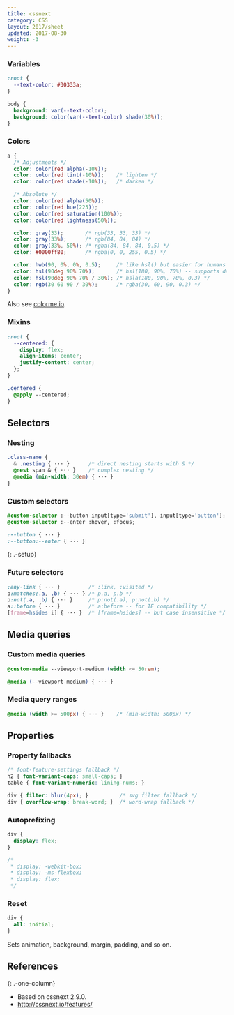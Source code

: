 ```yaml
---
title: cssnext
category: CSS
layout: 2017/sheet
updated: 2017-08-30
weight: -3
---
```


### Variables

```scss
:root {
  --text-color: #30333a;
}
```

```scss
body {
  background: var(--text-color);
  background: color(var(--text-color) shade(30%));
}
```

### Colors

```scss
a {
  /* Adjustments */
  color: color(red alpha(-10%));
  color: color(red tint(-10%));    /* lighten */
  color: color(red shade(-10%));   /* darken */

  /* Absolute */
  color: color(red alpha(50%));
  color: color(red hue(225));
  color: color(red saturation(100%));
  color: color(red lightness(50%));

  color: gray(33);       /* rgb(33, 33, 33) */
  color: gray(33%);      /* rgb(84, 84, 84) */
  color: gray(33%, 50%); /* rgba(84, 84, 84, 0.5) */
  color: #0000ff80;      /* rgba(0, 0, 255, 0.5) */

  color: hwb(90, 0%, 0%, 0.5);     /* like hsl() but easier for humans */
  color: hsl(90deg 90% 70%);       /* hsl(180, 90%, 70%) -- supports deg */
  color: hsl(90deg 90% 70% / 30%); /* hsla(180, 90%, 70%, 0.3) */
  color: rgb(30 60 90 / 30%);      /* rgba(30, 60, 90, 0.3) */
}
```

Also see [colorme.io](http://colorme.io/).

### Mixins

```scss
:root {
  --centered: {
    display: flex;
    align-items: center;
    justify-content: center;
  };
}

.centered {
  @apply --centered;
}
```

Selectors
---------

### Nesting

```scss
.class-name {
  & .nesting { ··· }      /* direct nesting starts with & */
  @nest span & { ··· }    /* complex nesting */
  @media (min-width: 30em) { ··· }
}
```

### Custom selectors

```scss
@custom-selector :--button input[type='submit'], input[type='button'];
@custom-selector :--enter :hover, :focus;
```

```scss
:--button { ··· }
:--button:--enter { ··· }
```
{: .-setup}

### Future selectors

```scss
:any-link { ··· }         /* :link, :visited */
p:matches(.a, .b) { ··· } /* p.a, p.b */
p:not(.a, .b) { ··· }     /* p:not(.a), p:not(.b) */
a::before { ··· }         /* a:before -- for IE compatibility */
[frame=hsides i] { ··· }  /* [frame=hsides] -- but case insensitive */
```

Media queries
-------------

### Custom media queries

```scss
@custom-media --viewport-medium (width <= 50rem);
```

```scss
@media (--viewport-medium) { ··· }
```

### Media query ranges

```scss
@media (width >= 500px) { ··· }    /* (min-width: 500px) */
```

Properties
----------

### Property fallbacks

```scss
/* font-feature-settings fallback */
h2 { font-variant-caps: small-caps; }
table { font-variant-numeric: lining-nums; }
```

```scss
div { filter: blur(4px); }          /* svg filter fallback */
div { overflow-wrap: break-word; }  /* word-wrap fallback */
```

### Autoprefixing

```scss
div {
  display: flex;
}
```

```scss
/*
 * display: -webkit-box;
 * display: -ms-flexbox;
 * display: flex;
 */
```

### Reset

```scss
div {
  all: initial;
}
```

Sets animation, background, margin, padding, and so on.

## References
{: .-one-column}

- Based on cssnext 2.9.0.
- <http://cssnext.io/features/>

